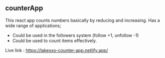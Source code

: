 ## counterApp
This react app counts numbers basically by reducing and increasing. Has a wide range of applications;
- Could be used in the followers system (follow +1, unfollow -1)
- Could be used to count items effectively.

Live link : https://lakesxo-counter-app.netlify.app/
